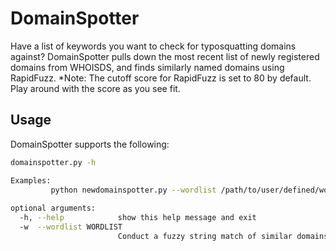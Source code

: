 # DomainSpotter

Have a list of keywords you want to check for typosquatting domains against? DomainSpotter pulls down the most recent list of newly registered domains from WHOISDS, and finds similarly named domains using RapidFuzz. *Note: The cutoff score for RapidFuzz is set to 80 by default. Play around with the score as you see fit.

## Usage

DomainSpotter supports the following:

```bash
domainspotter.py -h

Examples:
         python newdomainspotter.py --wordlist /path/to/user/defined/wordlist
         
optional arguments:
  -h, --help            show this help message and exit
  -w  --wordlist WORDLIST
                        Conduct a fuzzy string match of similar domains using RapidFuzz against user provided wordlist.
 

